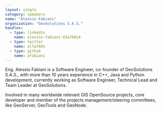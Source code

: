 ```yaml
---
layout: single
category: speakers
name: "Alessio Fabiani"
organization: "GeoSolutions S.A.S."
handles:
  - type: linkedin
    name: alessio-fabiani-63a76014
  - type: twitter
    name: alfa7691
  - type: github
    name: afabiani
---
```


Eng. Alessio Fabiani is a Software Engineer, co-founder of GeoSolutions S.A.S., with more than 10 years experience in C++, Java and Python development, currently working as Software Engineer, Technical Lead and Team Leader at GeoSolutions.

Involved in many worldwide relevant GIS OpenSource projects, core developer and member of the projects management/steering committees, like GeoServer, GeoTools and GeoNode.
